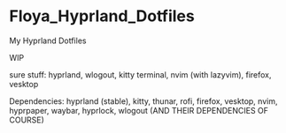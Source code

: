 # Floya_Hyprland_Dotfiles
My Hyprland Dotfiles

WIP

sure stuff: hyprland, wlogout, kitty terminal, nvim (with lazyvim), firefox, vesktop

Dependencies:
hyprland (stable), kitty, thunar, rofi, firefox, vesktop, nvim, hyprpaper, waybar, hyprlock, wlogout
(AND THEIR DEPENDENCIES OF COURSE)
